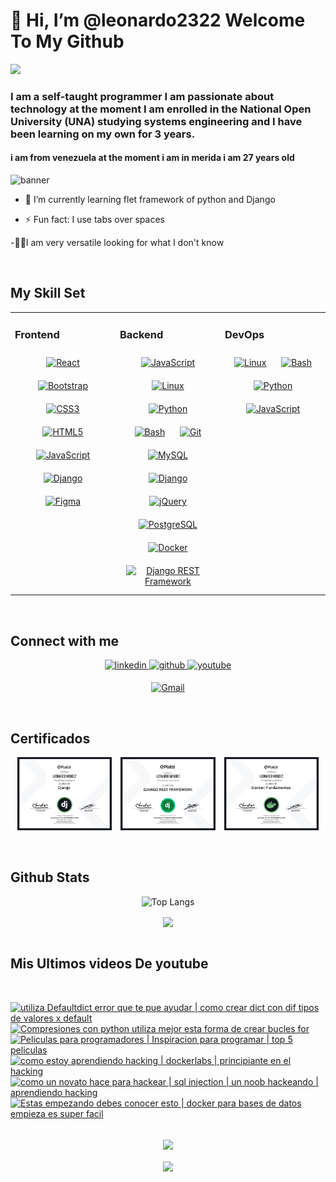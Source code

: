 # 👋 Hi, I’m @leonardo2322  Welcome To My Github <div id="header" align="center">
  <img src="https://media3.giphy.com/media/v1.Y2lkPTc5MGI3NjExbWdxc2x3ZGFxZ2Z1MzVkeTJucG1sa202NHh4bzBjY294cHk3YjhqbyZlcD12MV9pbnRlcm5hbF9naWZfYnlfaWQmY3Q9Zw/bGgsc5mWoryfgKBx1u/giphy.webp" width="100"/>
</div>

### I am a self-taught programmer I am passionate about technology at the moment I am enrolled in the National Open University (UNA) studying systems engineering and I have been learning on my own for 3 years.

#### i am from venezuela at the moment i am in merida i am 27 years old 

![banner](bannergithub.png)

  

  

- 🌱 I’m currently learning flet framework of python and Django  
  
- ⚡ Fun fact: I use tabs over spaces  

-🐱‍👤I am very versatile looking for what I don't know 
  

<br/>  


## My Skill Set  
<table><tr><td valign="top" width="33%">



### Frontend  
<div align="center">  
<a href="https://reactjs.org/" target="_blank"><img style="margin: 10px" src="https://profilinator.rishav.dev/skills-assets/react-original-wordmark.svg" alt="React" height="50" /></a>  
<a href="https://getbootstrap.com/docs/3.4/javascript/" target="_blank"><img style="margin: 10px" src="https://profilinator.rishav.dev/skills-assets/bootstrap-plain.svg" alt="Bootstrap" height="50" /></a>  
<a href="https://www.w3schools.com/css/" target="_blank"><img style="margin: 10px" src="https://profilinator.rishav.dev/skills-assets/css3-original-wordmark.svg" alt="CSS3" height="50" /></a>  
<a href="https://en.wikipedia.org/wiki/HTML5" target="_blank"><img style="margin: 10px" src="https://profilinator.rishav.dev/skills-assets/html5-original-wordmark.svg" alt="HTML5" height="50" /></a>  
<a href="https://www.javascript.com/" target="_blank"><img style="margin: 10px" src="https://profilinator.rishav.dev/skills-assets/javascript-original.svg" alt="JavaScript" height="50" /></a>  
<a href="https://www.djangoproject.com/" target="_blank"><img style="margin: 10px" src="https://profilinator.rishav.dev/skills-assets/django-original.svg" alt="Django" height="50" /></a>  
<a href="https://www.figma.com/" target="_blank"><img style="margin: 10px" src="https://profilinator.rishav.dev/skills-assets/figma-icon.svg" alt="Figma" height="50" /></a>  
</div>

</td><td valign="top" width="33%">



### Backend  
<div align="center">  
<a href="https://www.javascript.com/" target="_blank"><img style="margin: 10px" src="https://profilinator.rishav.dev/skills-assets/javascript-original.svg" alt="JavaScript" height="50" /></a>  
<a href="https://www.linux.org/" target="_blank"><img style="margin: 10px" src="https://profilinator.rishav.dev/skills-assets/linux-original.svg" alt="Linux" height="50" /></a>  
<a href="https://www.python.org/" target="_blank"><img style="margin: 10px" src="https://profilinator.rishav.dev/skills-assets/python-original.svg" alt="Python" height="50" /></a>  
<a href="https://www.gnu.org/software/bash/" target="_blank"><img style="margin: 10px" src="https://profilinator.rishav.dev/skills-assets/gnu_bash-icon.svg" alt="Bash" height="50" /></a>  
<a href="https://github.com/" target="_blank"><img style="margin: 10px" src="https://profilinator.rishav.dev/skills-assets/git-scm-icon.svg" alt="Git" height="50" /></a>  
<a href="https://www.mysql.com/" target="_blank"><img style="margin: 10px" src="https://profilinator.rishav.dev/skills-assets/mysql-original-wordmark.svg" alt="MySQL" height="50" /></a>  
<a href="https://www.djangoproject.com/" target="_blank"><img style="margin: 10px" src="https://profilinator.rishav.dev/skills-assets/django-original.svg" alt="Django" height="50" /></a>  
<a href="https://jquery.com/" target="_blank"><img style="margin: 10px" src="https://profilinator.rishav.dev/skills-assets/jquery.png" alt="jQuery" height="50" /></a>  
<a href="https://www.postgresql.org/" target="_blank"><img style="margin: 10px" src="https://profilinator.rishav.dev/skills-assets/postgresql-original-wordmark.svg" alt="PostgreSQL" height="50" /></a>  
 
<a href="https://www.docker.com/" target="_blank">
  <img style="margin: 10px" src="https://profilinator.rishav.dev/skills-assets/docker-original-wordmark.svg" alt="Docker" height="50" />
</a>
<a href="https://www.django-rest-framework.org/" target="_blank">
  <img style="margin: 10px" src="https://cdn.jsdelivr.net/gh/devicons/devicon/icons/django/django-plain-wordmark.svg" alt="Django REST Framework" height="50" />
</a>
</div>

</td><td valign="top" width="33%">



### DevOps  
<div align="center">  
<a href="https://www.linux.org/" target="_blank"><img style="margin: 10px" src="https://profilinator.rishav.dev/skills-assets/linux-original.svg" alt="Linux" height="50" /></a>  
<a href="https://www.gnu.org/software/bash/" target="_blank"><img style="margin: 10px" src="https://profilinator.rishav.dev/skills-assets/gnu_bash-icon.svg" alt="Bash" height="50" /></a>  
<a href="https://www.python.org/" target="_blank"><img style="margin: 10px" src="https://profilinator.rishav.dev/skills-assets/python-original.svg" alt="Python" height="50" /></a>  
<a href="https://www.javascript.com/" target="_blank"><img style="margin: 10px" src="https://profilinator.rishav.dev/skills-assets/javascript-original.svg" alt="JavaScript" height="50" /></a>  
</div>

</td></tr></table>  

<br/>  


## Connect with me  
<div align="center">
<a href="https://www.linkedin.com/in/leonardo-jose-367bb2229/" target="_blank">
<img src=https://img.shields.io/badge/linkedin-%231E77B5.svg?&style=for-the-badge&logo=linkedin&logoColor=white alt=linkedin style="margin-bottom: 5px;" />
</a>
<a href="https://github.com/leonardo2322" target="_blank">
<img src=https://img.shields.io/badge/github-%2324292e.svg?&style=for-the-badge&logo=github&logoColor=white alt=github style="margin-bottom: 5px;" />
</a>
<a href="https://www.youtube.com/@Paper-tech-tips" target="_blank">
<img src=https://img.shields.io/badge/youtube-%23EE4831.svg?&style=for-the-badge&logo=youtube&logoColor=white alt=youtube style="margin-bottom: 5px;" />
</a>  
<a href="mailto:joys23services@gmail.com?
Subject=Asunto%20del%20mail»" target="_blank">
 
 ![Gmail](https://img.shields.io/badge/Gmail-D14836?style=for-the-badge&logo=gmail&logoColor=white)

</a> 
</div>  
<br/> 


 
## Certificados
<p align="center">

<img src="diploma-django.jpg" width="30%" style="margin-right: 10px;" />
<img src="diploma-django-rest-framework.jpg" width="30%" style="margin-right: 10px;" />
<img src="diploma-docker-fundamentosjp.jpg" width="30%" />

</p>
<br/> 

## Github Stats 

<div align="center">

 ![Top Langs](https://github-readme-stats.vercel.app/api/top-langs/?username=leonardo2322&layout=compact&theme=dark)

</div> 



<div align="center"><img src="https://github-readme-stats.vercel.app/api?username=leonardo2322&theme=vision-friendly-dark&show_icons=true&count_private=true&hide_border=true" align="center" /></div>  

<br/> 

 ##  Mis Ultimos videos De youtube

<br/> 


<!-- BEGIN YOUTUBE-CARDS -->
[![utiliza Defaultdict error que te pue ayudar | como crear dict con dif tipos de valores x default](https://ytcards.demolab.com/?id=i98z_0WU9_8&title=utiliza+Defaultdict+error+que+te+pue+ayudar+%7C+como+crear+dict+con+dif+tipos+de+valores+x+default&lang=en&timestamp=1736098033&background_color=%230d1117&title_color=%23ffffff&stats_color=%23dedede&max_title_lines=1&width=250&border_radius=5 "utiliza Defaultdict error que te pue ayudar | como crear dict con dif tipos de valores x default")](https://www.youtube.com/watch?v=i98z_0WU9_8)
[![Compresiones con python utiliza mejor esta forma de crear  bucles for](https://ytcards.demolab.com/?id=LsbJFCStgcY&title=Compresiones+con+python+utiliza+mejor+esta+forma+de+crear++bucles+for&lang=en&timestamp=1734491887&background_color=%230d1117&title_color=%23ffffff&stats_color=%23dedede&max_title_lines=1&width=250&border_radius=5 "Compresiones con python utiliza mejor esta forma de crear  bucles for")](https://www.youtube.com/watch?v=LsbJFCStgcY)
[![Peliculas para programadores | Inspiracion para programar | top 5 peliculas](https://ytcards.demolab.com/?id=1AiLBb_9Nso&title=Peliculas+para+programadores+%7C+Inspiracion+para+programar+%7C+top+5+peliculas&lang=en&timestamp=1734039409&background_color=%230d1117&title_color=%23ffffff&stats_color=%23dedede&max_title_lines=1&width=250&border_radius=5 "Peliculas para programadores | Inspiracion para programar | top 5 peliculas")](https://www.youtube.com/watch?v=1AiLBb_9Nso)
[![como estoy aprendiendo hacking | dockerlabs | principiante en el hacking](https://ytcards.demolab.com/?id=LAJtQujYTOM&title=como+estoy+aprendiendo+hacking+%7C+dockerlabs+%7C+principiante+en+el+hacking&lang=en&timestamp=1733515532&background_color=%230d1117&title_color=%23ffffff&stats_color=%23dedede&max_title_lines=1&width=250&border_radius=5 "como estoy aprendiendo hacking | dockerlabs | principiante en el hacking")](https://www.youtube.com/watch?v=LAJtQujYTOM)
[![como un novato hace para hackear | sql injection | un noob hackeando | aprendiendo hacking](https://ytcards.demolab.com/?id=LNWfRtd-DgM&title=como+un+novato+hace+para+hackear+%7C+sql+injection+%7C+un+noob+hackeando+%7C+aprendiendo+hacking&lang=en&timestamp=1733260582&background_color=%230d1117&title_color=%23ffffff&stats_color=%23dedede&max_title_lines=1&width=250&border_radius=5 "como un novato hace para hackear | sql injection | un noob hackeando | aprendiendo hacking")](https://www.youtube.com/watch?v=LNWfRtd-DgM)
[![Estas empezando debes conocer esto | docker para bases de datos empieza es super facil](https://ytcards.demolab.com/?id=z2UMytRSmXg&title=Estas+empezando+debes+conocer+esto+%7C+docker+para+bases+de+datos+empieza+es+super+facil&lang=en&timestamp=1732564024&background_color=%230d1117&title_color=%23ffffff&stats_color=%23dedede&max_title_lines=1&width=250&border_radius=5 "Estas empezando debes conocer esto | docker para bases de datos empieza es super facil")](https://www.youtube.com/watch?v=z2UMytRSmXg)
<!-- END YOUTUBE-CARDS -->




  

<br/>  

<div align="center">
<img src="https://komarev.com/ghpvc/?username=leonardo2322&&style=flat-square" align="center" />
</div>  
  

<br/>  

<div align="center">
            <a href="https://paypal.me/leonardo jose araujo mendez" target="_blank" style="display: inline-block;">
                <img
                    src="https://img.shields.io/badge/Donate-PayPal-blue.svg?style=flat-square&logo=paypal" 
                    align="center"
                />
            </a></div>
<br />



